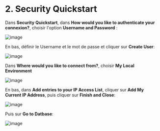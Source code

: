 # 2. Security Quickstart

Dans **Security Quickstart**, dans **How would you like to authenticate your connexion?**, choisir l'option  **Username and Password** :

![image](https://user-images.githubusercontent.com/73080397/215359605-10eb9031-17d7-42ca-8c22-ff935dde919b.png)

En bas, définir le Username et le mot de passe et cliquer sur **Create User**:

![image](https://user-images.githubusercontent.com/73080397/215359682-f14e5bc9-0fd3-4bed-914b-c642c386baed.png)

Dans **Where would you like to connect from?**, choisir **My Local Environment**

![image](https://user-images.githubusercontent.com/73080397/215359783-3258cf8a-353e-4a5a-ba19-708fdcfede80.png)

En bas, dans **Add entries to your IP Access List**, cliquer sur **Add My Current IP Address**, puis cliquer sur **Finish and Close**:

![image](https://user-images.githubusercontent.com/73080397/215359980-7271f0a9-0b4e-4004-8ef5-a274e458055c.png)

Puis sur **Go to Datbase**:

![image](https://user-images.githubusercontent.com/73080397/215360030-bf7f70d9-4d2e-48f3-a4ab-dafdd93f2329.png)
